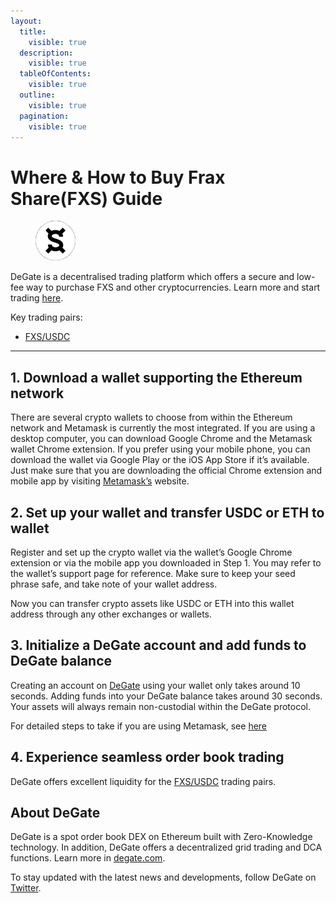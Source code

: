 ```yaml
---
layout:
  title:
    visible: true
  description:
    visible: true
  tableOfContents:
    visible: true
  outline:
    visible: true
  pagination:
    visible: true
---
```


# Where & How to Buy Frax Share(FXS) Guide

<figure><img src="../.gitbook/assets/fxs_0x3432b6a60d23ca0dfca7761b7ab56459d9c964d01716284682631.jpg" alt="FXS" width="64" style="border-radius: 50%;"><figcaption></figcaption></figure>

DeGate is a decentralised trading platform which offers a secure and low-fee way to purchase FXS and other cryptocurrencies. Learn more and start trading [here](https://app.degate.com/trade/USDC/0x3432b6a60d23ca0dfca7761b7ab56459d9c964d0?utm_source=howtobuy).&#x20;

Key trading pairs:

* [FXS/USDC](https://app.degate.com/trade/USDC/0x3432b6a60d23ca0dfca7761b7ab56459d9c964d0?utm_source=howtobuy)

***

## 1. Download a wallet supporting the Ethereum network

There are several crypto wallets to choose from within the Ethereum network and Metamask is currently the most integrated. If you are using a desktop computer, you can download Google Chrome and the Metamask wallet Chrome extension. If you prefer using your mobile phone, you can download the wallet via Google Play or the iOS App Store if it’s available. Just make sure that you are downloading the official Chrome extension and mobile app by visiting [Metamask’s](https://metamask.io/) website.

## 2. Set up your wallet and transfer USDC or ETH to wallet

Register and set up the crypto wallet via the wallet’s Google Chrome extension or via the mobile app you downloaded in Step 1. You may refer to the wallet’s support page for reference. Make sure to keep your seed phrase safe, and take note of your wallet address.&#x20;

Now you can transfer crypto assets like USDC or ETH into this wallet address through any other exchanges or wallets.

## 3. Initialize a DeGate account and add funds to DeGate balance

Creating an account on [DeGate](https://app.degate.com/?utm_source=FXS_howtobuy) using your wallet only takes around 10 seconds. Adding funds into your DeGate balance takes around 30 seconds. Your assets will always remain non-custodial within the DeGate protocol.

For detailed steps to take if you are using Metamask, see [here](https://docs.degate.com/v/product_en/main-features/wallet-connectivity/metamask)

## 4. Experience seamless order book trading

DeGate offers excellent liquidity for the [FXS/USDC](https://app.degate.com/trade/USDC/0x3432b6a60d23ca0dfca7761b7ab56459d9c964d0?utm_source=howtobuy) trading pairs.&#x20;

## About DeGate

DeGate is a spot order book DEX on Ethereum built with Zero-Knowledge technology. In addition, DeGate offers a decentralized grid trading and DCA functions.  Learn more in [degate.com](https://degate.com/?utm_source=FXS_howtobuy).

To stay updated with the latest news and developments, follow DeGate on [Twitter](https://twitter.com/degatedex).
